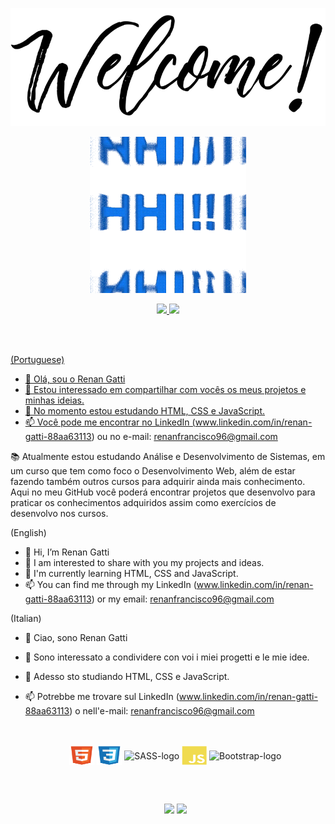 <p align="center">
  <img src="./src/imagens/welcome.png">
</p>

<p align="center">
  <img width="250" src="./src/imagens/name.gif">
</p>

<div align="center">
  <a href="https://github.com/gatti96">
  <img height="160em" src="https://github-readme-stats.vercel.app/api?username=gatti96&show_icons=true&theme=aura&include_all_commits=true&count_private=true"/>
  <img height="160em" src="https://github-readme-stats.vercel.app/api/top-langs/?username=gatti96&layout=compact&langs_count=7&theme=aura"/>
</div>
  
  <br><br>

(Portuguese)

- 👋 Olá, sou o Renan Gatti
- 👀 Estou interessado em compartilhar com vocês os meus projetos e minhas ideias.
- 🌱 No momento estou estudando HTML, CSS e JavaScript.
- 📫 Você pode me encontrar no LinkedIn (www.linkedin.com/in/renan-gatti-88aa63113) ou no e-mail: renanfrancisco96@gmail.com
  <br>

:books: Atualmente estou estudando Análise e Desenvolvimento de Sistemas, em um curso que tem como foco o Desenvolvimento Web, além de estar fazendo também outros cursos para adquirir ainda mais conhecimento.
<br>
Aqui no meu GitHub você poderá encontrar projetos que desenvolvo para praticar os conhecimentos adquiridos assim como exercícios de desenvolvo nos cursos.
<br>

(English)

- 👋 Hi, I’m Renan Gatti
- 👀 I am interested to share with you my projects and ideas.
- 🌱 I'm currently learning HTML, CSS and JavaScript.
- 📫 You can find me through my LinkedIn (www.linkedin.com/in/renan-gatti-88aa63113) or my email: renanfrancisco96@gmail.com

(Italian)

- 👋 Ciao, sono Renan Gatti
- 👀 Sono interessato a condividere con voi i miei progetti e le mie idee.
- 🌱 Adesso sto studiando HTML, CSS e JavaScript.
- 📫 Potrebbe me trovare sul LinkedIn (www.linkedin.com/in/renan-gatti-88aa63113) o nell'e-mail: renanfrancisco96@gmail.com
  <br><br>
    <div style="display: inline_block" align="center"><br>  
    <img align="center" alt="HTML-logo" title="HTML" height="30" width="40" src="https://raw.githubusercontent.com/devicons/devicon/master/icons/html5/html5-original.svg">
    <img align="center" alt="CSS-logo" title="CSS" height="30" width="40" src="https://raw.githubusercontent.com/devicons/devicon/master/icons/css3/css3-original.svg">
    <img align="center" alt="SASS-logo" title="SASS" height="30" width="40" src="https://cdn.jsdelivr.net/gh/devicons/devicon/icons/sass/sass-original.svg">
    <img align="center" alt="Js-logo" title="JavaScript" height="30" width="40" src="https://raw.githubusercontent.com/devicons/devicon/master/icons/javascript/javascript-plain.svg">
      <img align="center" alt="Bootstrap-logo" title="Bootstrap" height="25" width="70" src="https://img.shields.io/badge/Bootstrap-563D7C?style=for-the-badge&logo=bootstrap&logoColor=white">
  </div>
    
    <br><br>
    <div align="center">  
    <a href="mailto:renanfrancisco96@gmail.com" title="Gmail"><img src="https://img.shields.io/badge/Gmail-D14836?style=for-the-badge&logo=gmail&logoColor=white" target="_blank"></a>
    <a href="https://www.linkedin.com/in/renan-gatti-88aa63113" target="_blank" rel="external" title="Linkedin"><img src="https://img.shields.io/badge/-LinkedIn-%230077B5?style=for-the-badge&logo=linkedin&logoColor=white" target="_blank"></a>
    </div>

<!---
gatti96/gatti96 is a ✨ special ✨ repository because its `README.md` (this file) appears on your GitHub profile.
You can click the Preview link to take a look at your changes.
--->
